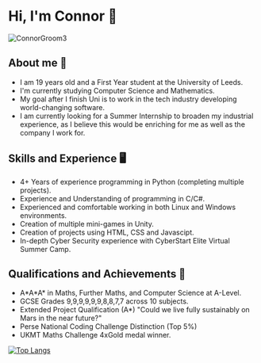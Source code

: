 # Hi, I'm Connor 🎸
![ConnorGroom3](https://user-images.githubusercontent.com/56166849/203406038-caa22c4a-c743-4aeb-ac1d-f7e1b1c0a060.png)

## About me 👀
- I am 19 years old and a First Year student at the University of Leeds.
- I'm currently studying Computer Science and Mathematics.
- My goal after I finish Uni is to work in the tech industry developing world-changing software.
- I am currently looking for a Summer Internship to broaden my industrial experience, as I believe this would be enriching for me as well as the company I work for.

## Skills and Experience 🖥️
- 4+ Years of experience programming in Python (completing multiple projects).
- Experience and Understanding of programming in C/C#.
- Experienced and comfortable working in both Linux and Windows environments.
- Creation of multiple mini-games in Unity.
- Creation of projects using HTML, CSS and Javascipt.
- In-depth Cyber Security experience with CyberStart Elite Virtual Summer Camp.

## Qualifications and Achievements 🧠
- A\*A\*A\* in Maths, Further Maths, and Computer Science at A-Level.
- GCSE Grades 9,9,9,9,9,9,8,8,7,7 across 10 subjects.
- Extended Project Qualification (A*) "Could we live fully sustainably on Mars in the near future?"
- Perse National Coding Challenge Distinction (Top 5%)
- UKMT Maths Challenge 4xGold medal winner.

[![Top Langs](https://github-readme-stats.vercel.app/api/top-langs/?username=Connor-S-G)](https://github.com/Connor-S-G/github-readme-stats)
